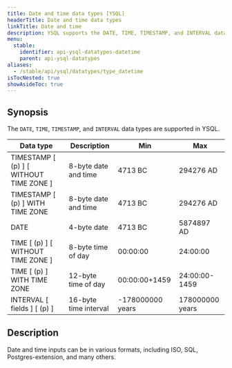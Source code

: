 ```yaml
---
title: Date and time data types [YSQL]
headerTitle: Date and time data types
linkTitle: Date and time
description: YSQL supports the DATE, TIME, TIMESTAMP, and INTERVAL data types.
menu:
  stable:
    identifier: api-ysql-datatypes-datetime
    parent: api-ysql-datatypes
aliases:
  - /stable/api/ysql/datatypes/type_datetime
isTocNested: true
showAsideToc: true
---
```


## Synopsis

The `DATE`, `TIME`, `TIMESTAMP`, and `INTERVAL` data types are supported in YSQL.

Data type | Description | Min | Max |
----------|-------------|-----|-----|
TIMESTAMP [ (p) ] [ WITHOUT TIME ZONE ] | 8-byte date and time | 4713 BC | 294276 AD |
TIMESTAMP [ (p) ] WITH TIME ZONE | 8-byte date and time | 4713 BC | 294276 AD |
DATE | 4-byte date | 4713 BC | 5874897 AD |
TIME [ (p) ] [ WITHOUT TIME ZONE ] | 8-byte time of day | 00:00:00 | 24:00:00 |
TIME [ (p) ] WITH TIME ZONE | 12-byte time of day | 00:00:00+1459 | 24:00:00-1459 |
INTERVAL [ fields ] [ (p) ] | 16-byte time interval | -178000000 years | 178000000 years |

## Description

Date and time inputs can be in various formats, including ISO, SQL, Postgres-extension, and many others.
